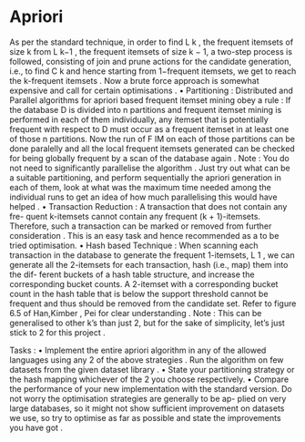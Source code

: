 # Apriori

As per the standard technique, in order to find L k , the frequent itemsets of size
k from L k−1 , the frequent itemsets of size k − 1, a two-step process is followed,
consisting of join and prune actions for the candidate generation, i.e., to find
C k and hence starting from 1−frequent itemsets, we get to reach the k-frequent
itemsets . Now a brute force approach is somewhat expensive and call for certain
optimisations .
• Partitioning : Distributed and Parallel algorithms for apriori based
frequent itemset mining obey a rule : If the database D is divided into
n partitions and frequent itemset mining is performed in each of them
individually, any itemset that is potentially frequent with respect to D
must occur as a frequent itemset in at least one of those n partitions.
Now the run of F IM on each of those partitions can be done paralelly
and all the local frequent itemsets generated can be checked for being
globally frequent by a scan of the database again . Note : You do not
need to significantly parallelise the algorithm . Just try out what can be
a suitable partitioning, and perform sequentially the apriori generation in
each of them, look at what was the maximum time needed among the
individual runs to get an idea of how much parallelising this would have
helped .
• Transaction Reduction : A transaction that does not contain any fre-
quent k-itemsets cannot contain any frequent (k + 1)-itemsets. Therefore,
such a transaction can be marked or removed from further consideration .
This is an easy task and hence recommended as a to be tried optimisation.
• Hash based Technique : When scanning each transaction in the
database to generate the frequent 1-itemsets, L 1 , we can generate all
the 2-itemsets for each transaction, hash (i.e., map) them into the dif-
ferent buckets of a hash table structure, and increase the corresponding
bucket counts. A 2-itemset with a corresponding bucket count in the hash
table that is below the support threshold cannot be frequent and thus
should be removed from the candidate set. Refer to figure 6.5 of Han,Kimber , Pei for clear understanding . Note : This can be generalised to
other k’s than just 2, but for the sake of simplicity, let’s just stick to 2 for
this project .


Tasks :
• Implement the entire apriori algorithm in any of the allowed languages
using any 2 of the above strategies . Run the algorithm on few datasets
from the given dataset library .
• State your partitioning strategy or the hash mapping whichever of the 2
you choose respectively.
• Compare the performance of your new implementation with the standard
version. Do not worry the optimisation strategies are generally to be ap-
plied on very large databases, so it might not show sufficient improvement
on datasets we use, so try to optimise as far as possible and state the
improvements you have got .
